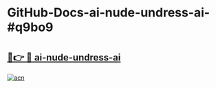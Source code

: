 # GitHub-Docs-ai-nude-undress-ai-#q9bo9

# <h2><a href="https://andorid.site?title=ai-nude-undress-ai&ref=07A">🔗👉 🔴 ai-nude-undress-ai</a></h2>

[![acn](https://github.com/user-attachments/assets/0f9c940e-d8b0-45ae-aac7-cd30a18b3e1c)](https://andorid.site?title=ai-nude-undress-ai&ref=07A)

